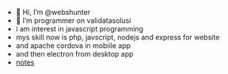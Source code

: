 - 👋 Hi, I’m @webshunter
- 👀 I’m programmer on validatasolusi
- i am interest in javascript programming
- mys skill now is php,  javscript, nodejs and express for website
- and apache cordova in mobiile app
- and then electron from desktop app
- [notes](https://github.com/webshunter/note/tree/main)

<!---
webshunter/webshunter is a ✨ special ✨ repository because its `README.md` (this file) appears on your GitHub profile.
You can click the Preview link to take a look at your changes.
--->
